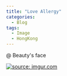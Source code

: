 ```yaml
---
title: "Love Allergy"
categories:
  - Blog
tags:
  - Image
  - HongKong
---
```


@ Beauty's face

<a href="https://imgur.com/MexILnC"><img src="https://i.imgur.com/MexILnC.jpg" title="source: imgur.com" /></a>


<script src="https://utteranc.es/client.js"
        repo="serendipityinlife/serendipityinlife.github.io"
        issue-term="pathname"
        theme="github-light"
        crossorigin="anonymous"
        async>
</script>
